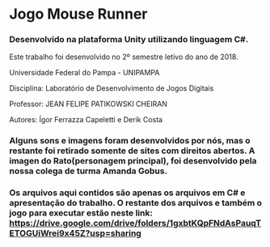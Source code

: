 # Jogo Mouse Runner

### Desenvolvido na plataforma Unity utilizando linguagem C#.

Este trabalho foi desenvolvido no 2º semestre letivo do ano de 2018.

Universidade Federal do Pampa - UNIPAMPA

Disciplina: Laboratório de Desenvolvimento de Jogos Digitais

Professor: JEAN FELIPE PATIKOWSKI CHEIRAN

Autores: Ígor Ferrazza Capeletti e Derik Costa

### Alguns sons e imagens foram desenvolvidos por nós, mas o restante foi retirado somente de sites com direitos abertos. A imagen do Rato(personagem principal), foi desenvolvido pela nossa colega de turma Amanda Gobus.

### Os arquivos aqui contidos são apenas os arquivos em C# e apresentação do trabalho. O restante dos arquivos e também o jogo para executar estão neste link: https://drive.google.com/drive/folders/1gxbtKQpFNdAsPauqTETOGUiWrei9x45Z?usp=sharing

